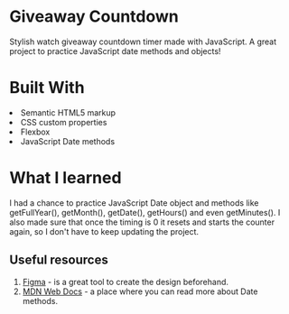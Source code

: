 
# Giveaway Countdown

Stylish watch giveaway countdown timer made with JavaScript. A great project to practice JavaScript date methods and objects!

# Built With

<li>Semantic HTML5 markup</li>
<li>CSS custom properties</li>
<li>Flexbox</li>
<li>JavaScript Date methods</li>

# What I learned

I had a chance to practice JavaScript Date object and methods like getFullYear(), getMonth(), getDate(), getHours() and even getMinutes(). I also made sure that once the timing is 0 it resets and starts the counter again, so I don't have to keep updating the project.

## Useful resources

1. <a href="https://www.figma.com/">Figma</a> - is a great tool to create the design beforehand.
2. <a href="https://developer.mozilla.org/en-US/docs/Web/JavaScript/Reference/Global_Objects/Date">MDN Web Docs</a> - a place where you can read more about Date methods.
